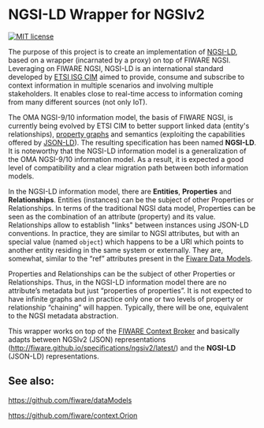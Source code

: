 # NGSI-LD Wrapper for NGSIv2

[![MIT license][license-image]][license-url]

The purpose of this project is to create an implementation of [NGSI-LD](https://docbox.etsi.org/ISG/CIM/Open/ISG_CIM_NGSI-LD_API_Draft_for_public_review.pdf), based on a wrapper (incarnated by a proxy) on top of FIWARE NGSI. Leveraging on FIWARE NGSI, NGSI-LD is an international standard developed by [ETSI ISG CIM](https://portal.etsi.org/tb.aspx?tbid=854&SubTB=854) aimed to provide, consume and subscribe to context information in multiple scenarios and involving multiple stakeholders. It enables close to real-time access to information coming from many different sources (not only IoT). 

The OMA NGSI-9/10 information model, the basis of FIWARE NGSI, is currently being evolved by ETSI CIM to better support linked data (entity's relationships), [property graphs](https://neo4j.com/lp/book-graph-databases/) and semantics (exploiting the capabilities offered by [JSON-LD](https://json-ld.org/primer/latest/)).  The resulting specification has been named **NGSI-LD**. It is noteworthy that the NGSI-LD information model is a generalization of the OMA NGSI-9/10 information model. As a result, it is expected a good level of compatibility and a clear migration path between both information models.  

In the NGSI-LD information model, there are **Entities**, **Properties** and **Relationships**. Entities (instances) can be the subject of other Properties or Relationships. In terms of the traditional NGSI data model, Properties can be seen as the combination of an attribute (property) and its value. Relationships allow to establish "links" between instances using JSON-LD conventions. In practice, they are similar to NGSI attributes, but with an special value (named `object`) which happens to be a URI which points to another entity residing in the same system or externally. They are, somewhat, similar to the “ref” attributes present in the [Fiware Data Models](http://schema.fiware.org).

Properties and Relationships can be the subject of other Properties or Relationships. Thus, in the NGSI-LD information model there are no attribute’s metadata but just “properties of properties”. It is not expected to have infinite graphs and in practice only one or two levels of property or relationship “chaining” will happen. Typically, there will be one, equivalent to the NGSI metadata abstraction. 

This wrapper works on top of the [FIWARE Context Broker](https://github.com/fiware/context.Orion) and basically adapts between NGSIv2 (JSON) representations (http://fiware.github.io/specifications/ngsiv2/latest/) and the **NGSI-LD** (JSON-LD) representations.

## See also:

https://github.com/fiware/dataModels

https://github.com/fiware/context.Orion

[license-image]: https://img.shields.io/badge/license-MIT-blue.svg
[license-url]: LICENSE
